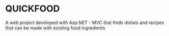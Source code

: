 # QUICKFOOD
A web project developed with Asp.NET - MVC that finds dishes and recipes that can be made with existing food ingredients 
